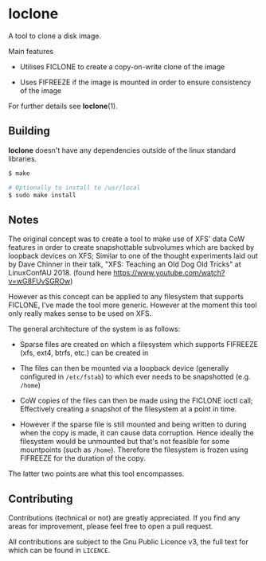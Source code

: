 # loclone
A tool to clone a disk image.

Main features

- Utilises FICLONE to create a copy-on-write clone of the image

- Uses FIFREEZE if the image is mounted in order to ensure consistency of the
  image

For further details see **loclone**(1).

## Building

**loclone** doesn't have any dependencies outside of the linux standard libraries.

```bash
$ make

# Optionally to install to /usr/local
$ sudo make install
```

## Notes 

The original concept was to create a tool to make use of XFS' data CoW features
in order to create snapshottable subvolumes which are backed by loopback
devices on XFS; Similar to one of the thought experiments laid out by Dave
Chinner in their talk, "XFS: Teaching an Old Dog Old Tricks" at LinuxConfAU 2018.
(found here https://www.youtube.com/watch?v=wG8FUvSGROw)

However as this concept can be applied to any filesystem that supports FICLONE,
I've made the tool more generic. However at the moment this tool only really
makes sense to be used on XFS.

The general architecture of the system is as follows:

- Sparse files are created on which a filesystem which supports FIFREEZE (xfs,
  ext4, btrfs, etc.) can be created in

- The files can then be mounted via a loopback device (generally configured in
  `/etc/fstab`) to which ever needs to be snapshotted (e.g. `/home`)

- CoW copies of the files can then be made using the FICLONE ioctl call;
  Effectively creating a snapshot of the filesystem at a point in time.

- However if the sparse file is still mounted and being written to during when
  the copy is made, it can cause data corruption. Hence ideally the filesystem
  would be unmounted but that's not feasible for some mountpoints (such as
  `/home`). Therefore the filesystem is frozen using FIFREEZE for the duration
  of the copy.

The latter two points are what this tool encompasses.

## Contributing

Contributions (technical or not) are greatly appreciated. If you find any
areas for improvement, please feel free to open a pull request.

All contributions are subject to the Gnu Public Licence v3, the full text for
which can be found in `LICENCE`.
